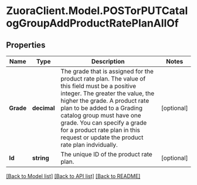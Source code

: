 # ZuoraClient.Model.POSTorPUTCatalogGroupAddProductRatePlanAllOf

## Properties

Name | Type | Description | Notes
------------ | ------------- | ------------- | -------------
**Grade** | **decimal** | The grade that is assigned for the product rate plan. The value of this field must be a positive integer. The greater the value, the higher the grade.  A product rate plan to be added to a Grading catalog group must have one grade. You can specify a grade for a product rate plan in this request or update the product rate plan indvidually.   | [optional] 
**Id** | **string** | The unique ID of the product rate plan.  | [optional] 

[[Back to Model list]](../README.md#documentation-for-models) [[Back to API list]](../README.md#documentation-for-api-endpoints) [[Back to README]](../README.md)

